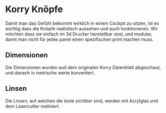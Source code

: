 # Korry Knöpfe

Damit man das Gefühl bekommt wirklich in einem Cockpit zu sitzen, ist es wichtig dass die Knöpfe realistisch aussehen und auch funktionieren. Wir möchten dass sie einfach im 3d Drucker herstellbar sind, und modular, damit man nicht für jedes panel einen spezifischen print machen muss.

## Dimensionen

Die Dimensionen wurden aud dem originalen Korry Datenblatt abgeschaut, und danach in metrische werte konvertiert.

## Linsen

Die Linsen, auf welchen die texte sichtbar sind, werden mit Acrylglas und dem Lasercutter realisiert.
